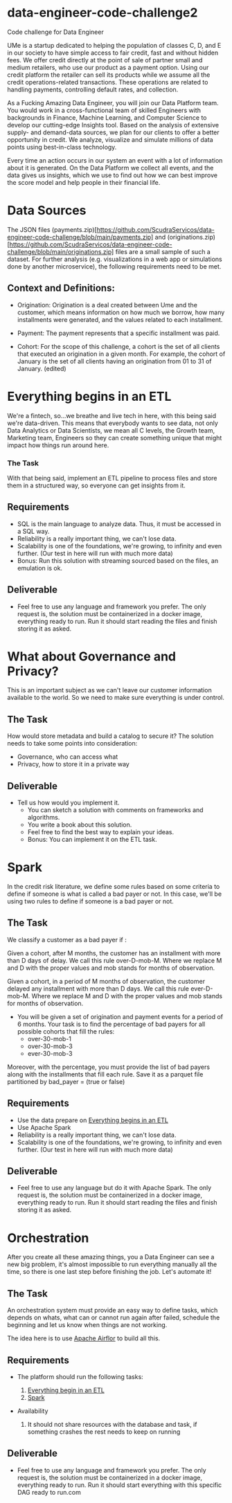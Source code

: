 # data-engineer-code-challenge2
Code challenge for Data Engineer

UMe is a startup dedicated to helping the population of classes C, D, and E in our society to have simple access to fair credit, fast and without hidden fees. We offer credit directly at the point of sale of partner small and medium retailers, who use our product as a payment option. Using our credit platform the retailer can sell its products while we assume all the credit operations-related transactions. These operations are related to handling payments, controlling default rates, and collection. 

As a Fucking Amazing Data Engineer, you will join our Data Platform team. You would work in a cross-functional team of skilled Engineers with backgrounds in Finance, Machine Learning, and Computer Science to develop our cutting-edge Insights tool. Based on the analysis of extensive supply- and demand-data sources, we plan for our clients to offer a better opportunity in credit. We analyze, visualize and simulate millions of data points using best-in-class technology.

Every time an action occurs in our system an event with a lot of information about it is generated. On the Data Platform we collect all events, and the data gives us insights, which we use to find out how we can best improve the score model and help people in their financial life. 

# Data Sources
The JSON files (payments.zip)[https://github.com/ScudraServicos/data-engineer-code-challenge/blob/main/payments.zip] and (originations.zip)[https://github.com/ScudraServicos/data-engineer-code-challenge/blob/main/originations.zip] files are a small sample of such a dataset. For further analysis (e.g. visualizations in a web app or simulations done by another microservice), the following requirements need to be met.

## Context and Definitions:

* Origination: Origination is a deal created between Ume and the customer, which means information on how much we borrow, how many installments were generated, and the values related to each installment.

* Payment: The payment represents that a specific installment was paid.

* Cohort: For the scope of this challenge, a cohort is the set of all clients that executed an origination in a given month. For example, the cohort of January is the set of all clients having an origination from 01 to 31 of January. (edited) 

# Everything begins in an ETL

We're a fintech, so...we breathe and live tech in here, with this being said we're data-driven. This means that everybody wants to see data, not only Data Analytics or Data Scientists, we mean all C levels, the Growth team, Marketing team, Engineers so they can create something unique that might impact how things run around here.

### The Task

With that being said, implement an ETL pipeline to process files and store them in a structured way, so everyone can get insights from it.

## Requirements
* SQL is the main language to analyze data. Thus, it must be accessed in a SQL way.
* Reliability is a really important thing, we can't lose data.
* Scalability is one of the foundations, we're growing, to infinity and even further. (Our test in here will run with much more data)
* Bonus: Run this solution with streaming sourced based on the files, an emulation is ok.

## Deliverable

* Feel free to use any language and framework you prefer. 
The only request is, the solution must be containerized in a docker image, everything ready to run. Run it should start reading the files and finish storing it as asked.

# What about Governance and Privacy?

This is an important subject as we can't leave our customer information available to the world. So we need to make sure everything is under control.

## The Task

How would store metadata and build a catalog to secure it? The solution needs to take some points into consideration: 
  * Governance, who can access what
  * Privacy, how to store it in a private way 

## Deliverable

* Tell us how would you implement it.
  * You can sketch a solution with comments on frameworks and algorithms.
  * You write a book about this solution.
  * Feel free to find the best way to explain your ideas.
  * Bonus: You can implement it on the ETL task.

# Spark

In the credit risk literature, we define some rules based on some criteria to define if someone is what is called a bad payer or not. In this case, we'll be using two rules to define if someone is a bad payer or not. 

## The Task

We classify a customer as a bad payer if :

Given a cohort, after M months, the customer has an installment with more than D days of delay. We call this rule over-D-mob-M. Where we replace M and D with the proper values and mob stands for months of observation. 

Given a cohort, in a period of M months of observation, the customer delayed any installment with more than D days. We call this rule ever-D-mob-M.  Where we replace M and D with the proper values and mob stands for months of observation. 

* You will be given a set of origination and payment events for a period of 6 months. Your task is to find the percentage of bad payers for all possible cohorts that fill the rules:
  * over-30-mob-1
  * over-30-mob-3
  * ever-30-mob-3

Moreover, with the percentage, you must provide the list of bad payers along with the installments that fill each rule. Save it as a parquet file partitioned by bad_payer = (true or false)

## Requirements
* Use the data prepare on [Everything begins in an ETL](#Everything_begin_in_an_ETL)
* Use Apache Spark 
* Reliability is a really important thing, we can't lose data.
* Scalability is one of the foundations, we're growing, to infinity and even further. (Our test in here will run with much more data)

## Deliverable

* Feel free to use any language but do it with Apache Spark. 
The only request is, the solution must be containerized in a docker image, everything ready to run. Run it should start reading the files and finish storing it as asked.

# Orchestration

After you create all these amazing things, you a Data Engineer can see a new big problem, it's almost impossible to run everything manually all the time, so there is one last step before finishing the job. Let's automate it!

## The Task

An orchestration system must provide an easy way to define tasks, which depends on whats, what can or cannot run again after failed, schedule the beginning and let us know when things are not working.

The idea here is to use [Apache Airflor](https://airflow.apache.org/) to build all this.

## Requirements

* The platform should run the following tasks:
  1) [Everything begin in an ETL](#Everything_begin_in_an_ETL)
  2) [Spark](#Spark)


* Availability
  1) It should not share resources with the database and task, if something crashes the rest needs to keep on running

## Deliverable

* Feel free to use any language and framework you prefer. 
The only request is, the solution must be containerized in a docker image, everything ready to run. Run it should start everything with this specific DAG ready to run.com